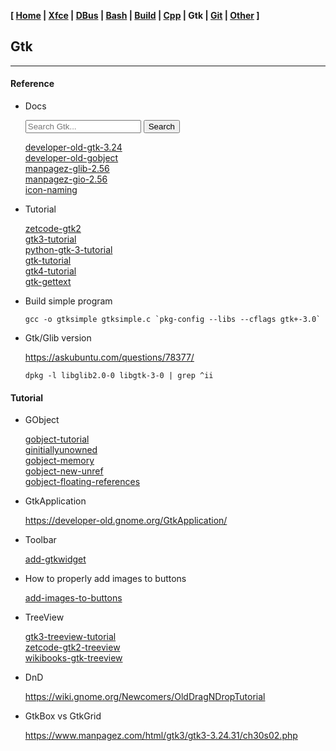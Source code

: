 **[ [Home](00-Home.html) | [Xfce](05-Xfce.html) | [DBus](10-DBus.html) | [Bash](15-Bash.html) | [Build](20-Build.html) | [Cpp](25-Cpp.html) | Gtk | [Git](35-Git.html) | [Other](99-Other.html) ]**

## Gtk

---

#### Reference

* Docs

    <form action="https://google.com/search" method="get">
        <input type="hidden" name="sitesearch" value="developer-old.gnome.org" />
        <input type="text" placeholder="Search Gtk..." name="q" />
        <button>Search</button>
    </form>
    
    [developer-old-gtk-3.24](https://developer-old.gnome.org/gtk3/3.24/)  
    [developer-old-gobject](https://developer-old.gnome.org/gobject/stable/index.html)  
    [manpagez-glib-2.56](https://www.manpagez.com/html/glib/glib-2.56.0/index.php)  
    [manpagez-gio-2.56](https://www.manpagez.com/html/gio/gio-2.56.0/index.php)  
    [icon-naming](https://specifications.freedesktop.org/icon-naming-spec/latest/ar01s04.html)  
    
* Tutorial
    
    [zetcode-gtk2](https://zetcode.com/gui/gtk2/)  
    [gtk3-tutorial](https://github.com/RainMark/gtk3-tutorial/tree/master/_examples)  
    [python-gtk-3-tutorial](https://python-gtk-3-tutorial.readthedocs.io/en/latest/gallery.html)  
    [gtk-tutorial](https://www.cc.gatech.edu/data_files/public/doc/gtk/tutorial/gtk_tut.html)  
    [gtk4-tutorial](https://toshiocp.github.io/Gtk4-tutorial/)  
    [gtk-gettext](https://developer-old.gnome.org/gtk4/stable/gtk-question-index.html)  

* Build simple program
    
    ```
    gcc -o gtksimple gtksimple.c `pkg-config --libs --cflags gtk+-3.0`
    ```

* Gtk/Glib version
    
    https://askubuntu.com/questions/78377/  
    
    `dpkg -l libglib2.0-0 libgtk-3-0 | grep ^ii`  



#### Tutorial

* GObject
    
    [gobject-tutorial](https://docs.gtk.org/gobject/tutorial.html)  
    [ginitiallyunowned](https://developer-old.gnome.org/gobject/stable/gobject-The-Base-Object-Type.html#GInitiallyUnowned)  
    [gobject-memory](https://developer-old.gnome.org/gobject/stable/gobject-memory.html)  
    [gobject-new-unref](https://stackoverflow.com/questions/2848273/)  
    [gobject-floating-references](https://docs.gtk.org/gobject/floating-refs.html)  

* GtkApplication
    
    https://developer-old.gnome.org/GtkApplication/  
    
* Toolbar
    
    [add-gtkwidget](https://stackoverflow.com/questions/10740967/how-to-add-gtkwidget-to-gtktoolbar)  

* How to properly add images to buttons
    
    [add-images-to-buttons](https://discourse.gnome.org/t/how-to-properly-add-images-to-buttons/1185/2)  

* TreeView

    [gtk3-treeview-tutorial](https://docs.gtk.org/gtk3/treeview-tutorial.html)  
    [zetcode-gtk2-treeview](https://zetcode.com/gui/gtk2/gtktreeview/)  
    [wikibooks-gtk-treeview](https://en.wikibooks.org/wiki/GTK%2B_By_Example/Tree_View/Tree_Models)  
    
* DnD
    
    https://wiki.gnome.org/Newcomers/OldDragNDropTutorial  
    
* GtkBox vs GtkGrid
    
    https://www.manpagez.com/html/gtk3/gtk3-3.24.31/ch30s02.php  


